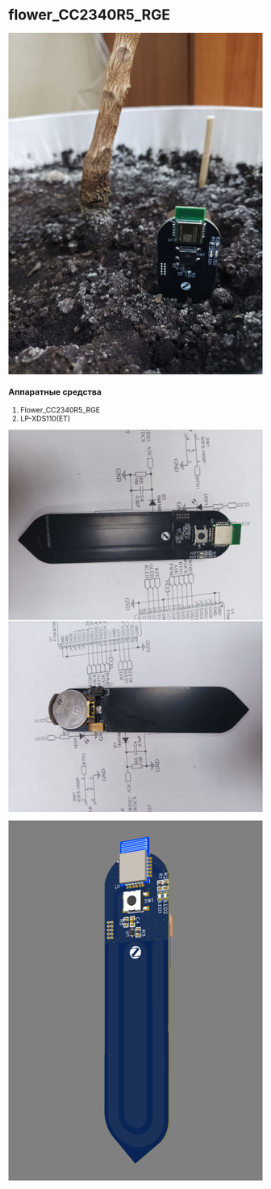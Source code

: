 # flower_CC2340R5_RGE
![](/images/photo_2025-10-31_19-16-54.jpg)
### Аппаратные средства
1. Flower_CC2340R5_RGE
2. LP-XDS110(ET)

![](/images/photo_2025-10-31_19-38-26.jpg)
![](/images/photo_2025-10-31_19-39-06.jpg)

![](/images/2025-10-31_194809.png)
